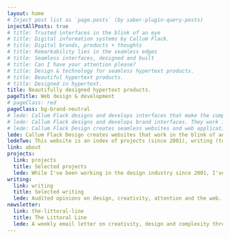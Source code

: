 ```yaml
---
layout: home
# Inject post list as `page.posts` (by saber-plugin-query-posts)
injectAllPosts: true
# title: Trusted interfaces in the blink of an eye
# title: Digital information systems by Callum Flack.
# title: Digital brands, products + thoughts
# title: Remarkability lies in the seamless edges
# title: Seamless interfaces, designed and built
# title: Can I have your attention please?
# title: Design & technology for seamless hypertext products.
# title: Beautiful hypertext products.
# title: Designed in hypertext.
title: Beautifully designed hypertext products.
pageTitle: Web design & development
# pageClass: red
pageClass: bg-brand-neutral
# lede: Callum Flack designs and develops interfaces that make the complex simple and the simple unique. They work in a glance, creating the most valued currency—attention. Then they work to provide service with trust and speed. CFd builds "remark"-ability through a rare combination of comprehension, creativity + capability.
# lede: Callum Flack designs and develops brand interfaces. They work in a glance, creating the most valued currency—attention. Then they work to provide service with trust and speed. CFd builds "remark"-ability through a rare combination of comprehension, creativity + capability.
# lede: Callum Flack Design creates seamless websites and web applications. They work in the blink of an eye, creating the most valued currency—trust. CFd closes the gap between design and development by doing both, allowing tiny collaborations to create big things.
lede: Callum Flack Design creates websites that work in the blink of an eye, creating the most valued currency—trust. We close the gap between design and development by doing both, allowing tiny collaborations to create big things.
ledeTwo: This website is an index of projects (since 2001), writing (to explain the work to myself and my collaborators) and an email letter sent every Tuesday AEST, which is the easiest way to continue the conversation—
link: about
projects:
  link: projects
  title: Selected projects
  lede: While I've been working in the design industry since 2001, I've run my own shop since 2015. These are the best projects since then.
writing:
  link: writing
  title: Selected writing
  lede: Audited opinions on design, creativity, attention and the web. Writing is a provocation to explain the work to myself. As Warren Ellis said, "I need to get my thinking out in front of me so I can see what kind of thing it is".
newsletter:
  link: the-littoral-line
  title: The Littoral Line
  lede: A weekly email letter on creativity, design and complexity through the lens of people and attention. Littoral as in the edge of things, like tidal zones. Line as in symmetry, like the alignment of connected thoughts.
---
```

